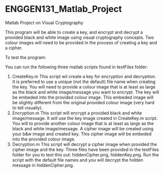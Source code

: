 # ENGGEN131_Matlab_Project
Matlab Project on Visual Cryptography

This program will be able to create a key, and encrypt and decrypt a provided black and white image using visual cryptography concepts.
Two colour images will need to be provided in the process of creating a key and a cipher.

To test the program:

You can run the following three matlab scripts found in testFiles folder:
1) CreateKey.m
    This script wil create a key for encryption and decryption. It is preferred to use a unique (not the default) file name when creating the key.
    You will need to provide a colour image that is at least as large as the black and white image/message you want to encrypt. 
    The key will be embeded into the provided colour image. 
    This embeded image will be slightly different from the original provided colour image (very hard to tell visually).
2) Encryption.m
    This script will encrypt a provided black and white image/message. It will use the key image created in CreateKey.m script.
    You will to provide another colour image that is at least as large as the black and white image/message. 
    A cipher image will be created using your b&w image and created key.
    This cipher image will be embeded into the provided colour image.
3) Decryption.m
    This script will decrypt a cipher image when provided the cipher image and the key.
    Three files have been provided in the testFiles folder for you to test this out: hiddenCipher.png, hiddenKey.png.
    Run the script with the default file names and you will decrypt the hidden message in hiddenCipher.png.
